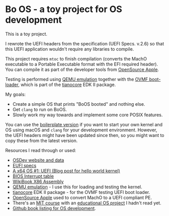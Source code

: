# Bo OS - a toy project for OS development

This is a toy project.

I rewrote the UEFI headers from the specification (UEFI Specs. v.2.6) so that this UEFI application wouldn't require any libraries to compile.

This project requires `mtoc` to finish compilation (converts the MachO executable to a Portable Executable format with the EFI required header). You can compile it as part of the developer tools from [OpenSource Apple](https://opensource.apple.com).

Testing is performed using [QEMU emulation](http://www.qemu.org) together with the [OVMF boot-loader](http://www.tianocore.org/ovmf/), which is part of the [tianocore](http://www.tianocore.org) EDK II package.

My goals:

* Create a simple OS that prints "BoOS booted" and nothing else.
* Get `clang` to run on BoOS.
* Slowly work my way towards and implement some core POSIX features.

You can use the [boilerplate version](https://github.com/boazsegev/BoOS/tree/v.0.0.0) if you want to start your own kernel and OS using macOS and `clang` for your development environment. However, the UEFI headers might have been updated since then, so you might want to copy these from the latest version.

Resources I read through or used:

* [OSDev website and data](http://wiki.osdev.org/)
* [EUFI specs](http://www.uefi.org/specsandtesttools)
* [A x64 OS #1: UEFI (Blog post for hello world kernel)](https://kazlauskas.me/entries/x64-uefi-os-1.html)
* [BIOS Interrupt table](https://en.wikipedia.org/wiki/BIOS_interrupt_call#Interrupt_table)
* [WikiBook X86 Assembly](https://en.wikibooks.org/wiki/X86_Assembly)
* [QEMU emulation](http://www.qemu.org) - I use this for loading and testing the kernel.
* [tianocore](http://www.tianocore.org) EDK II package - for the OVMF testing UEFI boot loader.
* [OpenSource Apple](https://opensource.apple.com) used to convert MachO to a UEFI compliant PE.
* There's an [MIT course](https://pdos.csail.mit.edu/6.828/2016/overview.html) with an [educational OS project](https://github.com/mit-pdos/xv6-public) I hadn't read yet.
* [Github book listing for OS development](https://github.com/vhf/free-programming-books/blob/master/free-programming-books.md#operating-systems).

